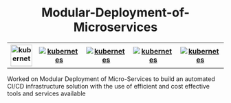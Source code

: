 <h1 align="center">Modular-Deployment-of-Microservices</h1>
<table style="width:100%">
  <tr>
    <th><a href="https://kubernetes.io/"><img src="https://assets.stickpng.com/images/58480a44cef1014c0b5e4917.png" height=50px weidth=50px alt="kubernetes" /></a> </th>
    <th><a href="https://kubernetes.io/"><img src="https://assets.stickpng.com/images/58480a44cef1014c0b5e4917.png" alt="kubernetes" /></a> </th>
    <th><a href="https://kubernetes.io/"><img src="https://assets.stickpng.com/images/58480a44cef1014c0b5e4917.png" alt="kubernetes" /></a> </th>
    <th><a href="https://kubernetes.io/"><img src="https://assets.stickpng.com/images/58480a44cef1014c0b5e4917.png" alt="kubernetes" /></a> </th>
    <th><a href="https://kubernetes.io/"><img src="https://assets.stickpng.com/images/58480a44cef1014c0b5e4917.png" alt="kubernetes" /></a> </th>
  </tr>
</table>
Worked on Modular Deployment of Micro-Services to build an automated CI/CD infrastructure solution with the use of efficient and cost effective tools and services available

